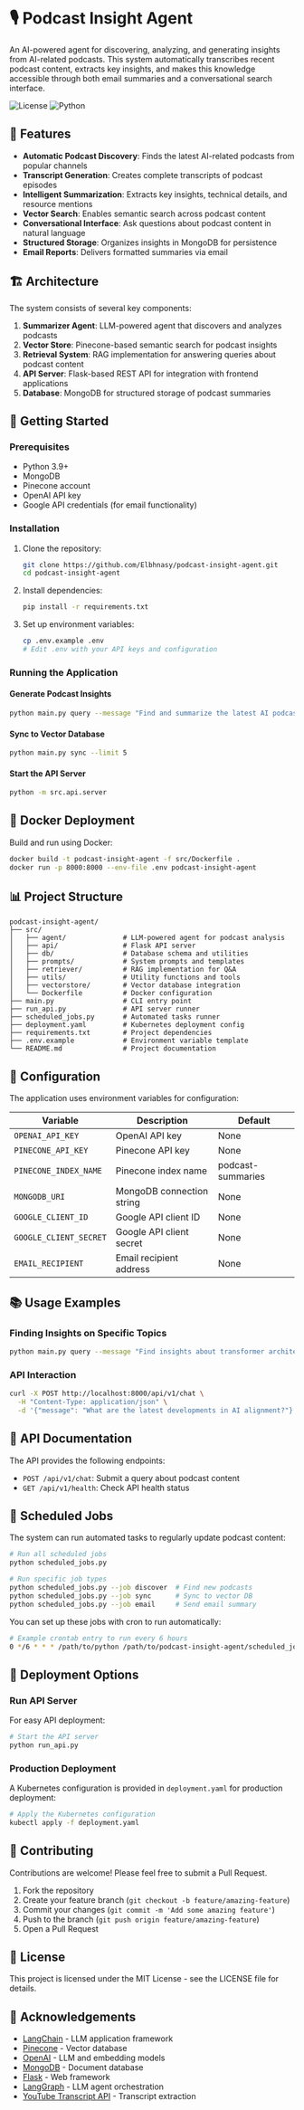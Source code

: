# 🎙️ Podcast Insight Agent

An AI-powered agent for discovering, analyzing, and generating insights from AI-related podcasts. This system automatically transcribes recent podcast content, extracts key insights, and makes this knowledge accessible through both email summaries and a conversational search interface.

![License](https://img.shields.io/badge/license-MIT-blue)
![Python](https://img.shields.io/badge/python-3.9%20%7C%203.10%20%7C%203.11-blue)

## 🌟 Features

- **Automatic Podcast Discovery**: Finds the latest AI-related podcasts from popular channels
- **Transcript Generation**: Creates complete transcripts of podcast episodes
- **Intelligent Summarization**: Extracts key insights, technical details, and resource mentions
- **Vector Search**: Enables semantic search across podcast content
- **Conversational Interface**: Ask questions about podcast content in natural language
- **Structured Storage**: Organizes insights in MongoDB for persistence
- **Email Reports**: Delivers formatted summaries via email

## 🏗️ Architecture

The system consists of several key components:

1. **Summarizer Agent**: LLM-powered agent that discovers and analyzes podcasts
2. **Vector Store**: Pinecone-based semantic search for podcast insights
3. **Retrieval System**: RAG implementation for answering queries about podcast content
4. **API Server**: Flask-based REST API for integration with frontend applications
5. **Database**: MongoDB for structured storage of podcast summaries

## 🚀 Getting Started

### Prerequisites

- Python 3.9+
- MongoDB
- Pinecone account
- OpenAI API key
- Google API credentials (for email functionality)

### Installation

1. Clone the repository:
   ```bash
   git clone https://github.com/Elbhnasy/podcast-insight-agent.git
   cd podcast-insight-agent
   ```

2. Install dependencies:
   ```bash
   pip install -r requirements.txt
   ```

3. Set up environment variables:
   ```bash
   cp .env.example .env
   # Edit .env with your API keys and configuration
   ```

### Running the Application

#### Generate Podcast Insights

```bash
python main.py query --message "Find and summarize the latest AI podcasts"
```

#### Sync to Vector Database

```bash
python main.py sync --limit 5
```

#### Start the API Server

```bash
python -m src.api.server
```

## 🐳 Docker Deployment

Build and run using Docker:

```bash
docker build -t podcast-insight-agent -f src/Dockerfile .
docker run -p 8000:8000 --env-file .env podcast-insight-agent
```

## 📊 Project Structure

```
podcast-insight-agent/
├── src/
│   ├── agent/              # LLM-powered agent for podcast analysis
│   ├── api/                # Flask API server
│   ├── db/                 # Database schema and utilities
│   ├── prompts/            # System prompts and templates
│   ├── retriever/          # RAG implementation for Q&A
│   ├── utils/              # Utility functions and tools
│   ├── vectorstore/        # Vector database integration
│   └── Dockerfile          # Docker configuration
├── main.py                 # CLI entry point
├── run_api.py              # API server runner
├── scheduled_jobs.py       # Automated tasks runner
├── deployment.yaml         # Kubernetes deployment config
├── requirements.txt        # Project dependencies
├── .env.example            # Environment variable template
└── README.md               # Project documentation
```

## 🔧 Configuration

The application uses environment variables for configuration:

| Variable | Description | Default |
|----------|-------------|---------|
| `OPENAI_API_KEY` | OpenAI API key | None |
| `PINECONE_API_KEY` | Pinecone API key | None |
| `PINECONE_INDEX_NAME` | Pinecone index name | podcast-summaries |
| `MONGODB_URI` | MongoDB connection string | None |
| `GOOGLE_CLIENT_ID` | Google API client ID | None |
| `GOOGLE_CLIENT_SECRET` | Google API client secret | None |
| `EMAIL_RECIPIENT` | Email recipient address | None |

## 📚 Usage Examples

### Finding Insights on Specific Topics

```bash
python main.py query --message "Find insights about transformer architecture alternatives from recent podcasts"
```

### API Interaction

```bash
curl -X POST http://localhost:8000/api/v1/chat \
  -H "Content-Type: application/json" \
  -d '{"message": "What are the latest developments in AI alignment?"}'
```

## 📝 API Documentation

The API provides the following endpoints:

- `POST /api/v1/chat`: Submit a query about podcast content
- `GET /api/v1/health`: Check API health status

## 🔄 Scheduled Jobs

The system can run automated tasks to regularly update podcast content:

```bash
# Run all scheduled jobs
python scheduled_jobs.py

# Run specific job types
python scheduled_jobs.py --job discover  # Find new podcasts
python scheduled_jobs.py --job sync      # Sync to vector DB
python scheduled_jobs.py --job email     # Send email summary
```

You can set up these jobs with cron to run automatically:

```bash
# Example crontab entry to run every 6 hours
0 */6 * * * /path/to/python /path/to/podcast-insight-agent/scheduled_jobs.py
```

## 🚢 Deployment Options

### Run API Server

For easy API deployment:

```bash
# Start the API server
python run_api.py
```

### Production Deployment

A Kubernetes configuration is provided in `deployment.yaml` for production deployment:

```bash
# Apply the Kubernetes configuration
kubectl apply -f deployment.yaml
```

## 🤝 Contributing

Contributions are welcome! Please feel free to submit a Pull Request.

1. Fork the repository
2. Create your feature branch (`git checkout -b feature/amazing-feature`)
3. Commit your changes (`git commit -m 'Add some amazing feature'`)
4. Push to the branch (`git push origin feature/amazing-feature`)
5. Open a Pull Request

## 📄 License

This project is licensed under the MIT License - see the LICENSE file for details.

## 🙏 Acknowledgements

- [LangChain](https://github.com/langchain-ai/langchain) - LLM application framework
- [Pinecone](https://www.pinecone.io/) - Vector database
- [OpenAI](https://openai.com/) - LLM and embedding models
- [MongoDB](https://www.mongodb.com/) - Document database
- [Flask](https://flask.palletsprojects.com/) - Web framework
- [LangGraph](https://github.com/langchain-ai/langgraph) - LLM agent orchestration
- [YouTube Transcript API](https://github.com/jdepoix/youtube-transcript-api) - Transcript extraction
